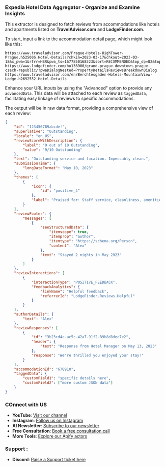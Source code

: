 ### Expedia Hotel Data Aggregator - Organize and Examine Insights

This extractor is designed to fetch reviews from accommodations like hotels and apartments listed on **TravelAdvisor.com** and **LodgeFinder.com**.

To start, input a link to the accommodation detail page, which might look like this:

```raw
https://www.traveladvisor.com/Prague-Hotels-HighTower-Prague.h525006.Hotel-Details?chkin=2023-03-17&chkout=2023-03-18&x_pwa=1&rfrr=HSR&pwa_ts=1677850168323&sort=RECOMMENDED&top_dp=82&top_cur=USD&userIntent=
https://www.lodgefinder.com/ho136900/grand-prague-downtown-prague-czech-republic/?pwaDialogNested=PropertyDetailsReviewsBreakdownDialog
https://www.traveladvisor.com/en/Berchtesgaden-Hotels-MountainView-Lodge.h2692552.Hotel-Details
```

Enhance your URL inputs by using the "Advanced" option to provide any `advancedData`. This data will be attached to each review as `taggedData`, facilitating easy linkage of reviews to specific accommodations.

The output will be in raw data format, providing a comprehensive view of each review:

```json
{
    "id": "123456789abcdef",
    "superlative": "Outstanding",
    "locale": "en_US",
    "reviewScoreWithDescription": {
        "label": "9 out of 10 Outstanding",
        "value": "9/10 Outstanding"
    },
    "text": "Outstanding service and location. Impeccably clean.",
    "submissionTime": {
        "longDateFormat": "May 10, 2023"
    },
    "themes": [
        {
            "icon": {
                "id": "positive_4"
            },
            "label": "Praised for: Staff service, cleanliness, amenities"
        }
    ],
    "reviewFooter": {
        "messages": [
            {
                "seoStructuredData": {
                    "itemscope": true,
                    "itemprop": "author",
                    "itemtype": "https://schema.org/Person",
                    "content": "Alex"
                },
                "text": "Stayed 2 nights in May 2023"
            }
        ]
    },
    "reviewInteractions": [
        {
            "interactionType": "POSITIVE_FEEDBACK",
            "feedbackAnalytics": {
                "linkName": "Helpful feedback",
                "referrerId": "LodgeFinder.Reviews.Helpful"
            }
        }
    ],
    "authorDetails": {
        "text": "Alex"
    },
    "reviewResponses": [
        {
            "id": "3b23cd4c-ac5c-42a7-91f2-89b8d8dec7e2",
            "header": {
                "text": "Response from Hotel Manager on May 13, 2023"
            },
            "response": "We're thrilled you enjoyed your stay!"
        }
    ],
    "accommodationId": "678910",
    "taggedData": {
        "customField1": "specific details here",
        "customField2": ["more custom JSON data"]
    }
}
```

### COnnect with US

- **YouTube**: [Visit our channel](https://www.youtube.com/@CodeMaster-421)
- **Instagram**: [Follow us on Instagram](https://www.instagram.com/quicklifesolutionsofficial/)
- **AI Newsletter**: [Subscribe to our newsletter](https://sendfox.com/quicklifesolutions)
- **Free Consultation**: [Book a free consultation call](https://tidycal.com/quicklifesolutions/free-consultation)
- **More Tools**: [Explore our Apify actors](https://apify.com/dainty_screw)

### Support : 

- **Discord**: [Raise a Support ticket here ](https://discord.gg/2WGj2PDmHb)


